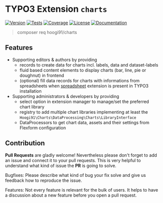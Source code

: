 # TYPO3 Extension ``charts``

[![Version](https://img.shields.io/github/v/tag/hoogi91/charts?label=stable&style=for-the-badge)](https://packagist.org/packages/hoogi91/charts)
[![Tests](https://img.shields.io/github/workflow/status/hoogi91/charts/PHPUnit%20tests?label=tests&style=for-the-badge)](https://github.com/hoogi91/charts/actions/workflows/phpunit.yml)
[![Coverage](https://img.shields.io/codecov/c/github/hoogi91/charts?style=for-the-badge)](https://codecov.io/gh/hoogi91/charts)
[![License](https://img.shields.io/github/license/hoogi91/charts?style=for-the-badge)](https://github.com/hoogi91/charts/blob/develop/LICENSE)
[![Documentation](https://img.shields.io/github/v/tag/hoogi91/charts?color=ffe907&label=docs&style=for-the-badge)](https://docs.typo3.org/p/hoogi91/charts/2.0/en-us/)

> composer req hoogi91/charts

## Features

- Supporting editors & authors by providing
	- records to create data for charts incl. labels, data and dataset-labels
	- fluid based content elements to display charts (bar, line, pie or doughnut) in frontend
	- (optional) fill data records for charts with informations from spreadsheets when [spreadsheet](https://extensions.typo3.org/extension/spreadsheets/) extension is present in TYPO3 installation 
- Supporting administrators & developers by providing
	- select option in extension manager to manage/set the preferred chart library
	- registry to add multiple chart libraries implementing at least the `Hoogi91\Charts\DataProcessing\Charts\LibraryInterface`
	- DataProcessors to get chart data, assets and their settings from Flexform configuration

## Contribution

**Pull Requests** are gladly welcome! Nevertheless please don't forget to add an issue and connect it to your pull requests. This
is very helpful to understand what kind of issue the **PR** is going to solve.

Bugfixes: Please describe what kind of bug your fix solve and give us feedback how to reproduce the issue.

Features: Not every feature is relevant for the bulk of users. It helps to have a discussion about a new feature before you open a pull request.
